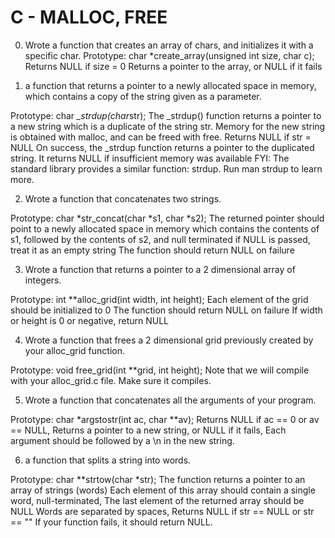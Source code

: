 # C - MALLOC, FREE

0. Wrote a function that creates an array of chars, and initializes it with a specific char.
 Prototype: char *create_array(unsigned int size, char c); Returns NULL if size = 0 Returns a pointer to the array, or NULL if it fails

1. a function that returns a pointer to a newly allocated space in memory, which contains a copy of the string given as a parameter.

Prototype: char *_strdup(char*str); The _strdup() function returns a pointer to a new string which is a duplicate of the string str. Memory for the new string is obtained with malloc, and can be freed with free. Returns NULL if str = NULL On success, the _strdup function returns a pointer to the duplicated string. It returns NULL if insufficient memory was available FYI: The standard library provides a similar function: strdup. Run man strdup to learn more.

2. Wrote a function that concatenates two strings.

Prototype: char *str_concat(char *s1, char *s2); The returned pointer should point to a newly allocated space in memory which contains the contents of s1, followed by the contents of s2, and null terminated if NULL is passed, treat it as an empty string The function should return NULL on failure

3. Wrote a function that returns a pointer to a 2 dimensional array of integers.

Prototype: int **alloc_grid(int width, int height); Each element of the grid should be initialized to 0 The function should return NULL on failure If width or height is 0 or negative, return NULL

4. Wrote a function that frees a 2 dimensional grid previously created by your alloc_grid function.

Prototype: void free_grid(int **grid, int height); Note that we will compile with your alloc_grid.c file. Make sure it compiles.

5. Wrote a function that concatenates all the arguments of your program.

Prototype: char *argstostr(int ac, char **av); Returns NULL if ac == 0 or av == NULL, Returns a pointer to a new string, or NULL if it fails, Each argument should be followed by a \n in the new string.

6.  a function that splits a string into words. 

Prototype: char **strtow(char *str); The function returns a pointer to an array of strings (words) Each element of this array should contain a single word, null-terminated, The last element of the returned array should be NULL Words are separated by spaces, Returns NULL if str == NULL or str == "" If your function fails, it should return NULL.
